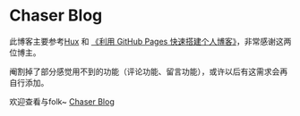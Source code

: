 # Chaser Blog

此博客主要参考[Hux](https://github.com/Huxpro/huxpro.github.io) 和 [《利用 GitHub Pages 快速搭建个人博客》](http://www.jianshu.com/p/e68fba58f75c)，非常感谢这两位博主。

阉割掉了部分感觉用不到的功能（评论功能、留言功能），或许以后有这需求会再自行添加。

欢迎查看与folk~
[Chaser Blog](http://impeiran.com)
